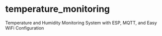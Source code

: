 # temperature_monitoring
Temperature and Humidity Monitoring System with ESP, MQTT, and Easy WiFi Configuration 
